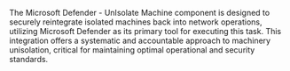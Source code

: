 The Microsoft Defender - UnIsolate Machine component is designed to securely reintegrate isolated machines back into network operations, utilizing Microsoft Defender as its primary tool for executing this task. This integration offers a systematic and accountable approach to machinery unisolation, critical for maintaining optimal operational and security standards.
